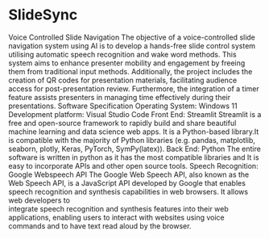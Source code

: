 # SlideSync
Voice Controlled Slide Navigation
The objective of a voice-controlled slide navigation system using AI is to develop a hands-free slide control system utilising automatic speech recognition and wake word methods. This system aims to enhance presenter mobility and engagement by freeing them from traditional input methods. Additionally, the project includes the creation of QR codes for presentation materials, facilitating audience access for post-presentation review. Furthermore, the integration of a timer feature assists presenters in managing time effectively during their presentations.
Software Specification
Operating System: Windows 11
Development platform: Visual Studio Code
Front End: Streamlit
  Streamlit is a free and open-source framework to rapidly build and share beautiful
  machine learning and data science web apps. It is a Python-based library.It is
  compatible with the majority of Python libraries (e.g. pandas, matplotlib, seaborn,
  plotly, Keras,   PyTorch, SymPy(latex)).
Back End: Python
  The entire software is written in python as it has the most compatible libraries and 
  It is easy to incorporate APIs and other open source tools.
Speech Recognition: Google Webspeech API
  The Google Web Speech API, also known as the Web Speech API, is a JavaScript API developed by Google that enables speech recognition and synthesis capabilities in web browsers. It allows web developers to   
  integrate speech recognition and synthesis features into their web applications, enabling users to interact with websites using voice commands and to have text read aloud by the browser.


